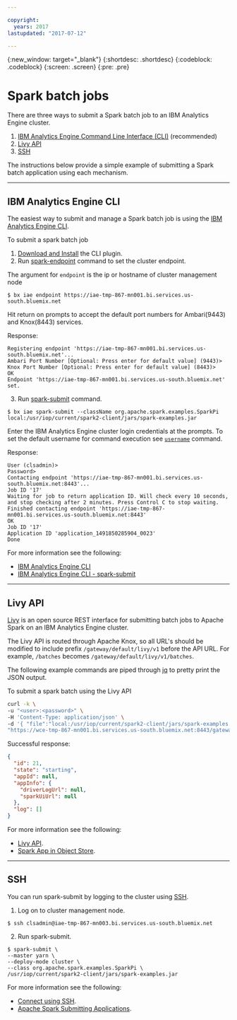 ```yaml
---

copyright:
  years: 2017
lastupdated: "2017-07-12"

---
```


<!-- Attribute definitions -->
{:new_window: target="_blank"}
{:shortdesc: .shortdesc}
{:codeblock: .codeblock}
{:screen: .screen}
{:pre: .pre}

# Spark batch jobs

There are three ways to submit a Spark batch job to an IBM Analytics Engine cluster.

1. [IBM Analytics Engine Command Line Interface (CLI)](#IBM-Analytics-Engine-cli) (recommended)
2. [Livy API](#livy-api)
3. [SSH](#ssh)

The instructions below provide a simple example of submitting a Spark batch application using each mechanism.

---

## IBM Analytics Engine CLI

The easiest way to submit and manage a Spark batch job is using the [IBM Analytics Engine CLI](./WCE-CLI.html).

To submit a spark batch job

1. [Download and Install](./wce-wcl-install.html) the CLI plugin.
2. Run [spark-endpoint](./wce-cli-ref-spark-endpoint.html) command to set the cluster endpoint.

  The argument for `endpoint` is the ip or hostname of cluster management node

  ```
  $ bx iae endpoint https://iae-tmp-867-mn001.bi.services.us-south.bluemix.net
  ```

  Hit return on prompts to accept the default port numbers for Ambari(9443) and Knox(8443) services.

  Response:

  ```
  Registering endpoint 'https://iae-tmp-867-mn001.bi.services.us-south.bluemix.net'...
  Ambari Port Number [Optional: Press enter for default value] (9443)>
  Knox Port Number [Optional: Press enter for default value] (8443)>
  OK
  Endpoint 'https://iae-tmp-867-mn001.bi.services.us-south.bluemix.net' set.
  ```

3. Run [spark-submit](./wce-cli-ref-spark-submit.html) command.

  ```
  $ bx iae spark-submit --className org.apache.spark.examples.SparkPi local:/usr/iop/current/spark2-client/jars/spark-examples.jar
  ```

  Enter the IBM Analytics Engine cluster login credentials at the prompts. To set the default username for command execution see [`username`](./wce-cli-ref-username.html) command.

  Response:

  ```
  User (clsadmin)>
  Password>
  Contacting endpoint 'https://iae-tmp-867-mn001.bi.services.us-south.bluemix.net:8443'...
  Job ID '17'
  Waiting for job to return application ID. Will check every 10 seconds, and stop checking after 2 minutes. Press Control C to stop waiting.
  Finished contacting endpoint 'https://iae-tmp-867-mn001.bi.services.us-south.bluemix.net:8443'
  OK
  Job ID '17'
  Application ID 'application_1491850285904_0023'
  Done
  ```

For more information see the following:
  * [IBM Analytics Engine CLI](./WCE-CLI.md)
  * [IBM Analytics Engine CLI - spark-submit](./wce-cli-ref-spark-submit.md)

---

## Livy API

[Livy](https://github.com/cloudera/livy) is an open source REST interface for submitting batch jobs to Apache Spark on an IBM Analytics Engine cluster.

The Livy API is routed through Apache Knox, so all URL's should be modified to include prefix `/gateway/default/livy/v1` before the API URL. For example, `/batches` becomes `/gateway/default/livy/v1/batches`.

The following example commands are piped through [jq](https://stedolan.github.io/jq/) to pretty print the JSON output.

To submit a spark batch using the Livy API

```bash
curl -k \
-u "<user>:<password>" \
-H 'Content-Type: application/json' \
-d '{ "file":"local:/usr/iop/current/spark2-client/jars/spark-examples.jar", "className":"org.apache.spark.examples.SparkPi" }' \
"https://wce-tmp-867-mn001.bi.services.us-south.bluemix.net:8443/gateway/default/livy/v1/batches"
```

Successful response:

```json
{
  "id": 21,
  "state": "starting",
  "appId": null,
  "appInfo": {
    "driverLogUrl": null,
    "sparkUiUrl": null
  },
  "log": []
}
```

For more information see the following:
  * [Livy API](./Livy-api.html).
  * [Spark App in Object Store](./Spark-App-in-Object-Store.html).

---

## SSH

You can run spark-submit by logging to the cluster using [SSH](./Connect-using-SSH.html).

1. Log on to cluster management node.

  ```
  $ ssh clsadmin@iae-tmp-867-mn003.bi.services.us-south.bluemix.net
  ```

2. Run spark-submit.

  ```
  $ spark-submit \
  --master yarn \
  --deploy-mode cluster \
  --class org.apache.spark.examples.SparkPi \
  /usr/iop/current/spark2-client/jars/spark-examples.jar
  ```

For more information see the following:
  * [Connect using SSH](./Connect-using-SSH.html).
  * [Apache Spark Submitting Applications](http://spark.apache.org/docs/latest/submitting-applications.html).
